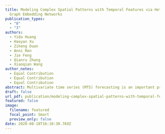 ```yaml
---
title: Modeling Complex Spatial Patterns with Temporal Features via Heterogenous
  Graph Embedding Networks
publication_types:
  - "0"
  - "3"
authors:
  - Yida Huang
  - Haoyan Xu
  - Ziheng Duan
  - Anni Ren
  - Jie Feng
  - Qianru Zhang
  - Xiaoqian Wang
author_notes:
  - Equal Contribution
  - Equal Contribution
  - Equal Contribution
abstract: Multivariate time series (MTS) forecasting is an important problem in many fields. Accurate forecasting results can effectively help decision-making. Variables in MTS have rich relations among each other and the value of each variable in MTS depends both on its historical values and on other variables. These rich relations can be static and predictable or dynamic and latent. Existing methods do not incorporate these rich relational information into modeling or only model certain relation among MTS variables. To jointly model rich relations among variables and temporal dependencies within the time series, a novel end-to-end deep learning model, termed Multivariate Time Series Forecasting via Heterogenous Graph Neural Networks (MTHetGNN) is proposed in this paper. To characterize rich relations among variables, a relation embedding module is introduced in our model, where each variable is regarded as a graph node and each type of edge represents a specific relationship among variables or one specific dynamic update strategy to model the latent dependency among variables. In addition, convolutional neural network (CNN) filters with different perception scales are used for time series feature extraction, which is used to generate the feature of each node. Finally, heterogenous graph neural networks are adopted to handle the complex structural information generated by temporal embedding module and relation embedding module. Three benchmark datasets from the real world are used to evaluate the proposed MTHetGNN and the comprehensive experiments show that MTHetGNN achieves state-of-the-art results in MTS forecasting task.
draft: false
url_pdf: publication/modeling-complex-spatial-patterns-with-temporal-features-via-heterogenous-graph-embedding-networks/2008.08617.pdf
featured: false
image:
  filename: featured
  focal_point: Smart
  preview_only: false
date: 2020-08-18T16:10:30.769Z
---
```

